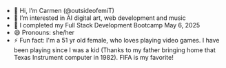 - 👋 Hi, I’m Carmen (@outsideofemiT)
- 👀 I’m interested in AI digital art, web development and music
- 🌱 I completed my Full Stack Development Bootcamp May 6, 2025
- 😄 Pronouns: she/her
- ⚡ Fun fact: I'm a 51 yr old female, who loves playing video games. I have been playing since I was a kid (Thanks to my father bringing home that Texas Instrument computer in 1982).
  FIFA is my favorite!

<!---
OutsideofemiT/OutsideofemiT is a ✨ special ✨ repository because its `README.md` (this file) appears on your GitHub profile.
You can click the Preview link to take a look at your changes.
--->
